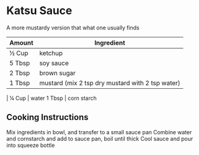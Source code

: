 # Katsu Sauce

A more mustardy version that what one usually finds

|Amount|Ingredient|
|----|----|
½ Cup | ketchup
5 Tbsp | soy sauce
2 Tbsp | brown sugar
1 Tbsp | mustard (mix 2 tsp dry mustard with 2 tsp water)
|
¼ Cup | water
1 Tbsp | corn starch

## Cooking Instructions
Mix ingredients in bowl, and transfer to a small sauce pan
Combine water and cornstarch and add to sauce pan, boil until thick
Cool sauce and pour into squeeze bottle



